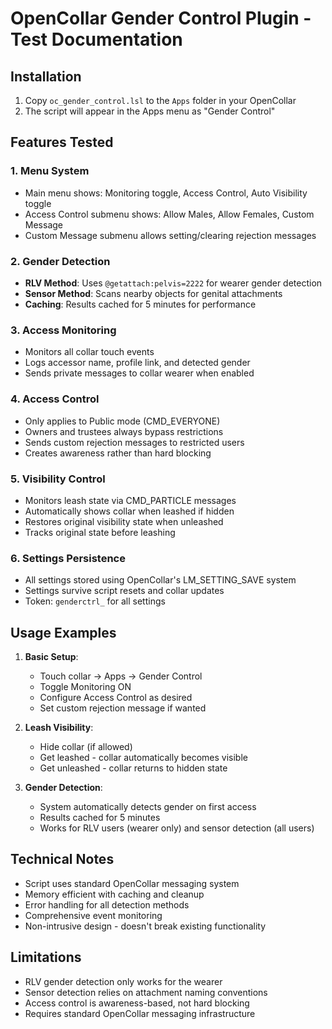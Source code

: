 # OpenCollar Gender Control Plugin - Test Documentation

## Installation
1. Copy `oc_gender_control.lsl` to the `Apps` folder in your OpenCollar
2. The script will appear in the Apps menu as "Gender Control"

## Features Tested

### 1. Menu System
- Main menu shows: Monitoring toggle, Access Control, Auto Visibility toggle
- Access Control submenu shows: Allow Males, Allow Females, Custom Message
- Custom Message submenu allows setting/clearing rejection messages

### 2. Gender Detection
- **RLV Method**: Uses `@getattach:pelvis=2222` for wearer gender detection
- **Sensor Method**: Scans nearby objects for genital attachments
- **Caching**: Results cached for 5 minutes for performance

### 3. Access Monitoring
- Monitors all collar touch events
- Logs accessor name, profile link, and detected gender
- Sends private messages to collar wearer when enabled

### 4. Access Control
- Only applies to Public mode (CMD_EVERYONE)
- Owners and trustees always bypass restrictions
- Sends custom rejection messages to restricted users
- Creates awareness rather than hard blocking

### 5. Visibility Control
- Monitors leash state via CMD_PARTICLE messages
- Automatically shows collar when leashed if hidden
- Restores original visibility state when unleashed
- Tracks original state before leashing

### 6. Settings Persistence
- All settings stored using OpenCollar's LM_SETTING_SAVE system
- Settings survive script resets and collar updates
- Token: `genderctrl_` for all settings

## Usage Examples

1. **Basic Setup**:
   - Touch collar → Apps → Gender Control
   - Toggle Monitoring ON
   - Configure Access Control as desired
   - Set custom rejection message if wanted

2. **Leash Visibility**:
   - Hide collar (if allowed)
   - Get leashed - collar automatically becomes visible
   - Get unleashed - collar returns to hidden state

3. **Gender Detection**:
   - System automatically detects gender on first access
   - Results cached for 5 minutes
   - Works for RLV users (wearer only) and sensor detection (all users)

## Technical Notes

- Script uses standard OpenCollar messaging system
- Memory efficient with caching and cleanup
- Error handling for all detection methods
- Comprehensive event monitoring
- Non-intrusive design - doesn't break existing functionality

## Limitations

- RLV gender detection only works for the wearer
- Sensor detection relies on attachment naming conventions
- Access control is awareness-based, not hard blocking
- Requires standard OpenCollar messaging infrastructure